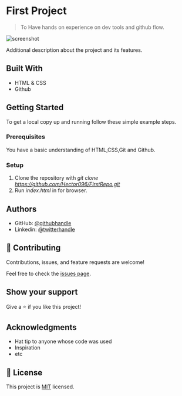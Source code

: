 # First Project

> To Have hands on experience on dev tools and github flow.

![screenshot](./app_screenshot.PNG)

Additional description about the project and its features.

## Built With

- HTML & CSS
- Github



## Getting Started

To get a local copy up and running follow these simple example steps.

### Prerequisites

You have a basic understanding of HTML,CSS,Git and Github. 

### Setup

1. Clone the repository with *git clone https://github.com/Hector096/FirstRepo.git* 
2. Run *index.html* in for browser.




## Authors

- GitHub: [@githubhandle](https://github.com/Hector096)
- Linkedin: [@twitterhandle](https://www.linkedin.com/in/vishal-verma-9191b8126/)



## 🤝 Contributing

Contributions, issues, and feature requests are welcome!

Feel free to check the [issues page](https://github.com/Hector096/FirstRepo/issues).

## Show your support

Give a ⭐️ if you like this project!

## Acknowledgments

- Hat tip to anyone whose code was used
- Inspiration
- etc

## 📝 License

This project is [MIT](./MIT.md) licensed.